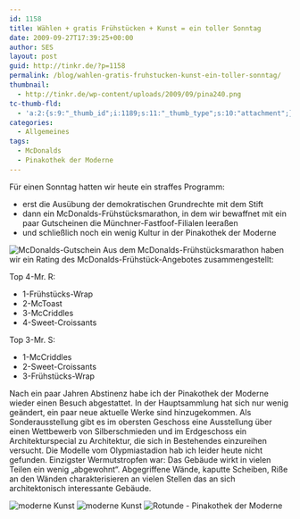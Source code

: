 ```yaml
---
id: 1158
title: Wählen + gratis Frühstücken + Kunst = ein toller Sonntag
date: 2009-09-27T17:39:25+00:00
author: SES
layout: post
guid: http://tinkr.de/?p=1158
permalink: /blog/wahlen-gratis-fruhstucken-kunst-ein-toller-sonntag/
thumbnail:
  - http://tinkr.de/wp-content/uploads/2009/09/pina240.png
tc-thumb-fld:
  - 'a:2:{s:9:"_thumb_id";i:1189;s:11:"_thumb_type";s:10:"attachment";}'
categories:
  - Allgemeines
tags:
  - McDonalds
  - Pinakothek der Moderne
---
```

Für einen Sonntag hatten wir heute ein straffes Programm:
- erst die Ausübung der demokratischen Grundrechte mit dem Stift
- dann ein McDonalds-Frühstücksmarathon, in dem wir bewaffnet mit ein paar Gutscheinen die Münchner-Fastfoof-Filialen leeraßen
- und schließlich noch ein wenig Kultur in der Pinakothek der Moderne

<img loading="lazy" src="/assets/2009/09/mcdonalds.png" alt="McDonalds-Gutschein" title="McDonalds-Gutschein" width="606" height="428" class="alignnone size-full wp-image-1189" srcset="/assets/2009/09/mcdonalds.png 606w, /assets/2009/09/mcdonalds-300x211.png 300w" sizes="(max-width: 606px) 100vw, 606px" />
Aus dem McDonalds-Frühstücksmarathon haben wir ein Rating des McDonalds-Frühstück-Angebotes zusammengestellt:

Top 4-Mr. R:

  * 1-Frühstücks-Wrap
  * 2-McToast
  * 3-McCriddles
  * 4-Sweet-Croissants

Top 3-Mr. S:

  * 1-McCriddles
  * 2-Sweet-Croissants
  * 3-Frühstücks-Wrap

Nach ein paar Jahren Abstinenz habe ich der Pinakothek der Moderne wieder einen Besuch abgestattet. In der Hauptsammlung hat sich nur wenig geändert, ein paar neue aktuelle Werke sind hinzugekommen. Als Sonderausstellung gibt es im obersten Geschoss eine Ausstellung über einen Wettbewerb von Silberschmieden und im Erdgeschoss ein Architekturspecial zu Architektur, die sich in Bestehendes einzureihen versucht. Die Modelle vom Olypmiastadion hab ich leider heute nicht gefunden. Einzigster Wermutstropfen war: Das Gebäude wirkt in vielen Teilen ein wenig &#8222;abgewohnt&#8220;. Abgegriffene Wände, kaputte Scheiben, Riße an den Wänden charakterisieren an vielen Stellen das an sich architektonisch interessante Gebäude.

<img loading="lazy" src="/assets/2009/09/IMG_0302.jpg" alt="moderne Kunst" title="moderne Kunst 1" width="606" height="455" class="alignnone size-full wp-image-1163" srcset="/assets/2009/09/IMG_0302.jpg 606w, /assets/2009/09/IMG_0302-300x225.jpg 300w" sizes="(max-width: 606px) 100vw, 606px" />
<img loading="lazy" src="/assets/2009/09/IMG_0294.jpg" alt="moderne Kunst" title="moderne Kunst 2" width="606" height="455" class="alignnone size-full wp-image-1162" srcset="/assets/2009/09/IMG_0294.jpg 606w, /assets/2009/09/IMG_0294-300x225.jpg 300w" sizes="(max-width: 606px) 100vw, 606px" />
<img loading="lazy" src="/assets/2009/09/IMG_0289.jpg" alt="Rotunde - Pinakothek der Moderne" title="Rotunde - Pinakothek der Moderne" width="606" height="808" class="alignnone size-full wp-image-1160" srcset="/assets/2009/09/IMG_0289.jpg 606w, /assets/2009/09/IMG_0289-225x300.jpg 225w" sizes="(max-width: 606px) 100vw, 606px" />
